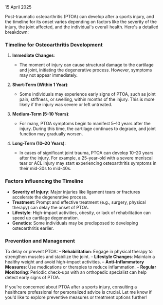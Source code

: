 15 April 2025

Post-traumatic osteoarthritis (PTOA) can develop after a sports injury, and the timeline for its onset varies depending on factors like the severity of the injury, the joint affected, and the individual's overall health. Here's a detailed breakdown:

### **Timeline for Osteoarthritis Development**

1.  **Immediate Changes**:
    
    -   The moment of injury can cause structural damage to the cartilage and joint, initiating the degenerative process. However, symptoms may not appear immediately.
2.  **Short-Term (Within 1 Year)**:
    
    -   Some individuals may experience early signs of PTOA, such as joint pain, stiffness, or swelling, within months of the injury. This is more likely if the injury was severe or left untreated.
3.  **Medium-Term (5–10 Years)**:
    
    -   For many, PTOA symptoms begin to manifest 5–10 years after the injury. During this time, the cartilage continues to degrade, and joint function may gradually worsen.
4.  **Long-Term (10–20 Years)**:
    
    -   In cases of significant joint trauma, PTOA can develop 10–20 years after the injury. For example, a 25-year-old with a severe meniscal tear or ACL injury may start experiencing osteoarthritis symptoms in their mid-30s to mid-40s.

### **Factors Influencing the Timeline**

-   **Severity of Injury**: Major injuries like ligament tears or fractures accelerate the degenerative process.
-   **Treatment**: Prompt and effective treatment (e.g., surgery, physical therapy) can delay the onset of PTOA.
-   **Lifestyle**: High-impact activities, obesity, or lack of rehabilitation can speed up cartilage degeneration.
-   **Genetics**: Some individuals may be predisposed to developing osteoarthritis earlier.

### **Prevention and Management**

To delay or prevent PTOA: – **Rehabilitation**: Engage in physical therapy to strengthen muscles and stabilize the joint. – **Lifestyle Changes**: Maintain a healthy weight and avoid high-impact activities. – **Anti-Inflammatory Measures**: Use medications or therapies to reduce inflammation. – **Regular Monitoring**: Periodic check-ups with an orthopedic specialist can help detect early signs of PTOA.

If you're concerned about PTOA after a sports injury, consulting a healthcare professional for personalized advice is crucial. Let me know if you'd like to explore preventive measures or treatment options further!